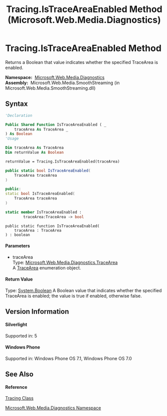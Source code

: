 ﻿---
title: Tracing.IsTraceAreaEnabled Method  (Microsoft.Web.Media.Diagnostics)
TOCTitle: IsTraceAreaEnabled Method
ms:assetid: M:Microsoft.Web.Media.Diagnostics.Tracing.IsTraceAreaEnabled(Microsoft.Web.Media.Diagnostics.TraceArea)
ms:mtpsurl: https://msdn.microsoft.com/en-us/library/microsoft.web.media.diagnostics.tracing.istraceareaenabled(v=VS.95)
ms:contentKeyID: 46307620
ms.date: 05/31/2012
mtps_version: v=VS.95
f1_keywords:
- Microsoft.Web.Media.Diagnostics.Tracing.IsTraceAreaEnabled
dev_langs:
- CSharp
- JScript
- VB
- FSharp
- c++
api_location:
- Microsoft.Web.Media.SmoothStreaming.dll
api_name:
- Microsoft.Web.Media.Diagnostics.Tracing.IsTraceAreaEnabled
api_type:
- Managed
topic_type:
- apiref
- kbSyntax
product_family_name: VS
ROBOTS: INDEX,FOLLOW
---

# Tracing.IsTraceAreaEnabled Method

Returns a Boolean that value indicates whether the specified TraceArea is enabled.

**Namespace:**  [Microsoft.Web.Media.Diagnostics](microsoft-web-media-diagnostics-namespace_1.md)  
**Assembly:**  Microsoft.Web.Media.SmoothStreaming (in Microsoft.Web.Media.SmoothStreaming.dll)

## Syntax

``` vb
'Declaration

Public Shared Function IsTraceAreaEnabled ( _
    traceArea As TraceArea _
) As Boolean
'Usage

Dim traceArea As TraceArea
Dim returnValue As Boolean

returnValue = Tracing.IsTraceAreaEnabled(traceArea)
```

``` csharp
public static bool IsTraceAreaEnabled(
    TraceArea traceArea
)
```

``` c++
public:
static bool IsTraceAreaEnabled(
    TraceArea traceArea
)
```

``` fsharp
static member IsTraceAreaEnabled : 
        traceArea:TraceArea -> bool 
```

``` jscript
public static function IsTraceAreaEnabled(
    traceArea : TraceArea
) : boolean
```

#### Parameters

  - traceArea  
    Type: [Microsoft.Web.Media.Diagnostics.TraceArea](tracearea-enumeration-microsoft-web-media-diagnostics_1.md)  
    A [TraceArea](tracearea-enumeration-microsoft-web-media-diagnostics_1.md) enumeration object.

#### Return Value

Type: [System.Boolean](https://msdn.microsoft.com/en-us/library/a28wyd50\(v=vs.95\))  
A Boolean value that indicates whether the specified TraceArea is enabled; the value is true if enabled, otherwise false.

## Version Information

#### Silverlight

Supported in: 5  

#### Windows Phone

Supported in: Windows Phone OS 7.1, Windows Phone OS 7.0  

## See Also

#### Reference

[Tracing Class](tracing-class-microsoft-web-media-diagnostics_1.md)

[Microsoft.Web.Media.Diagnostics Namespace](microsoft-web-media-diagnostics-namespace_1.md)

